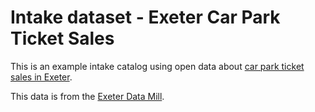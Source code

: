 # Intake dataset - Exeter Car Park Ticket Sales

This is an example intake catalog using open data about [car park ticket sales in Exeter](https://exeterdatamill.com/dataset/car-park-tickets-sold).

This data is from the [Exeter Data Mill](https://exeterdatamill.com).

